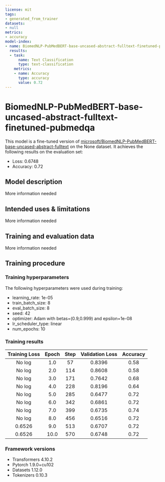 ```yaml
---
license: mit
tags:
- generated_from_trainer
datasets:
- null
metrics:
- accuracy
model-index:
- name: BiomedNLP-PubMedBERT-base-uncased-abstract-fulltext-finetuned-pubmedqa
  results:
  - task:
      name: Text Classification
      type: text-classification
    metrics:
    - name: Accuracy
      type: accuracy
      value: 0.72
---
```


<!-- This model card has been generated automatically according to the information the Trainer had access to. You
should probably proofread and complete it, then remove this comment. -->

# BiomedNLP-PubMedBERT-base-uncased-abstract-fulltext-finetuned-pubmedqa

This model is a fine-tuned version of [microsoft/BiomedNLP-PubMedBERT-base-uncased-abstract-fulltext](https://huggingface.co/microsoft/BiomedNLP-PubMedBERT-base-uncased-abstract-fulltext) on the None dataset.
It achieves the following results on the evaluation set:
- Loss: 0.6748
- Accuracy: 0.72

## Model description

More information needed

## Intended uses & limitations

More information needed

## Training and evaluation data

More information needed

## Training procedure

### Training hyperparameters

The following hyperparameters were used during training:
- learning_rate: 1e-05
- train_batch_size: 8
- eval_batch_size: 8
- seed: 42
- optimizer: Adam with betas=(0.9,0.999) and epsilon=1e-08
- lr_scheduler_type: linear
- num_epochs: 10

### Training results

| Training Loss | Epoch | Step | Validation Loss | Accuracy |
|:-------------:|:-----:|:----:|:---------------:|:--------:|
| No log        | 1.0   | 57   | 0.8396          | 0.58     |
| No log        | 2.0   | 114  | 0.8608          | 0.58     |
| No log        | 3.0   | 171  | 0.7642          | 0.68     |
| No log        | 4.0   | 228  | 0.8196          | 0.64     |
| No log        | 5.0   | 285  | 0.6477          | 0.72     |
| No log        | 6.0   | 342  | 0.6861          | 0.72     |
| No log        | 7.0   | 399  | 0.6735          | 0.74     |
| No log        | 8.0   | 456  | 0.6516          | 0.72     |
| 0.6526        | 9.0   | 513  | 0.6707          | 0.72     |
| 0.6526        | 10.0  | 570  | 0.6748          | 0.72     |


### Framework versions

- Transformers 4.10.2
- Pytorch 1.9.0+cu102
- Datasets 1.12.0
- Tokenizers 0.10.3
